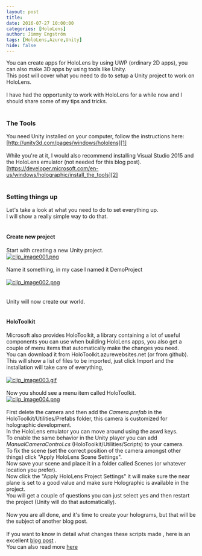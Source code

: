 ```yaml
---
layout: post
title: 
date: 2016-07-27 10:00:00
categories: [HoloLens]
author: Jimmy Engström
tags: [HoloLens,Azure,Unity]
hide: false
---
```

You can create apps for HoloLens by using UWP (ordinary 2D apps), you can also make 3D apps by using tools like Unity.   
This post will cover what you need to do to setup a Unity project to work on HoloLens.   
&nbsp;   
I have had the opportunity to work with HoloLens for a while now and I should share some of my tips and tricks.   
&nbsp;  
### The Tools   
You need Unity installed on your computer, follow the instructions here:   
[http://unity3d.com/pages/windows/hololens][1]   
&nbsp;   
While you&#39;re at it, I would also recommend installing Visual Studio 2015 and the HoloLens emulator (not needed for this blog post).   
[https://developer.microsoft.com/en-us/windows/holographic/install_the_tools][2]   
&nbsp;  
### Setting things up   
Let&#39;s take a look at what you need to do to set everything up.   
I will show a really simple way to do that.    
&nbsp;  
#### Create new project    
Start with creating a new Unity project.   
[![clip_image001.png][3]][3]   
&nbsp;   
Name it something, in my case I named it DemoProject   
&nbsp;   
[![clip_image002.png][4]][4]   
&nbsp;   
&nbsp;   
Unity will now create our world.   
&nbsp;  
#### HoloToolkit    
Microsoft also provides HoloToolkit, a library containing a lot of useful components you can use when building HoloLens apps, you also get a couple of menu items that automatically make the changes you need.   
You can download it from HoloToolkit.azurewebsites.net (or from github).   
This will show a list of files to be imported, just click Import and the installation will take care of everything,   
&nbsp;   
[![clip_image003.gif][5]][5]   
&nbsp;   
Now you should see a menu item called HoloToolkit.   
[![clip_image004.png][6]][6]   
&nbsp;   
First delete the camera and then add the *Camera.prefab*  in the HoloToolkit/Utilities/Prefabs folder, this camera is customized for holographic development.   
In the HoloLens emulator you can move around using the aswd keys.   
To enable the same behavior in the Unity player you can add *ManualCameraControl.cs*  (HoloToolkit/Utilities/Scripts) to your camera.   
To fix the scene (set the correct position of the camera amongst other things) click &quot;Apply HoloLens Scene Settings&quot;.   
Now save your scene and place it in a folder called Scenes (or whatever location you prefer).   
Now click the &quot;Apply HoloLens Project Settings&quot; it will make sure the near plane is set to a good value and make sure Holographic is available in the project.   
You will get a couple of questions you can just select yes and then restart the project (Unity will do that automatically).   
&nbsp;   
Now you are all done, and it&#39;s time to create your holograms, but that will be the subject of another blog post.   
&nbsp;   
If you want to know in detail what changes these scripts made , here is an excellent [blog post][7] .   
You can also read more [here][8]   
&nbsp;   

[1]: http://unity3d.com/pages/windows/hololens
[2]: https://developer.microsoft.com/en-us/windows/holographic/install_the_tools
[3]: /PostImages/07/clip_image001.png "clip_image001.png"
[4]: /PostImages/07/clip_image002.png "clip_image002.png"
[5]: /PostImages/07/clip_image003.gif "clip_image003.gif"
[6]: /PostImages/07/clip_image004.png "clip_image004.png"
[7]: http://sharpgis.net/post/2016/04/10/Creating-your-very-first-holographic-app-in-Unity
[8]: https://developer.microsoft.com/en-us/windows/holographic/unity_development_overview#configuring_a_unity_project_for_hololens